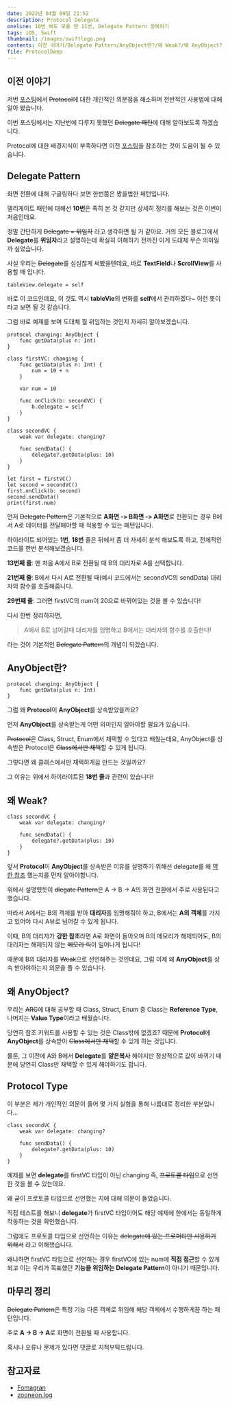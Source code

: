 ```yaml
---
date: 2022년 04월 09일 21:52
description: Protocol Delegate
oneline: 10번 봐도 모를 땐 11번, Delegate Pattern 정복하기
tags: iOS, Swift
thumbnail: /images/swiftlogo.png
contents: 이전 이야기/Delegate Pattern/AnyObject란?/왜 Weak?/왜 AnyObject?/Protocol Type/마무리 정리
file: ProtocolDeep
---
```


## 이전 이야기
저번 [포스팅](https://juseok.xyz/posts/Protocol)에서 ~~Protocol~~에 대한 개인적인 의문점을 해소하며 전반적인 사용법에 대해 알아 봤습니다. 

이번 포스팅에서는 지난번에 다루지 못했던 ~~Delegate 패턴~~에 대해 알아보도록 하겠습니다.

Protocol에 대한 배경지식이 부족하다면 이전 [포스팅](https://juseok.xyz/posts/Protocol)을 참조하는 것이 도움이 될 수 있습니다.

## Delegate Pattern
화면 전환에 대해 구글링하다 보면 한번쯤은 봤을법한 패턴입니다.

델리게이트 패턴에 대해선 **10번**은 족히 본 것 같지만 상세히 정리를 해보는 것은 이번이 처음인데요.

정말 간단하게 ~~Delegate = 위임자~~ 라고 생각하면 될 거 같아요. 거의 모든 블로그에서 **Delegate**를 **위임자**라고 설명하는데 확실히 이해하기 전까진 이게 도대체 무슨 의미일까 싶었습니다.

사실 우리는 ~~Delegate~~를 심심찮게 써봤을텐데요, 바로 **TextField**나 **ScrollView**를 사용할 때 입니다.

<pre class="language-swift line-numbers">
<code>tableView.delegate = self</code>
</pre>

바로 이 코드인데요, 이 것도 역시 **tableVie**의 변화를 **self**에서 관리하겠다~ 이런 뜻이라고 보면 될 것 같습니다.

그럼 바로 예제를 보며 도대체 뭘 위임하는 것인지 자세히 알아보겠습니다.

<pre class="line-numbers language-swift" data-line="1, 18">
<code>protocol changing: AnyObject {
    func getData(plus n: Int)
}

class firstVC: changing {
    func getData(plus n: Int) {
        num = 10 + n
    }

    var num = 10

    func onClick(b: secondVC) {
        b.delegate = self
    }
}

class secondVC {
    weak var delegate: changing?

    func sendData() {
        delegate?.getData(plus: 10)
    }
}

let first = firstVC()
let second = secondVC()
first.onClick(b: second)
second.sendData()
print(first.num)</code>
</pre>

먼저 ~~Delegate Pattern~~은 기본적으로 **A화면 -> B화면 -> A화면**로 전환되는 경우 B에서 A로 데이터를 전달해야할 때 적용할 수 있는 패턴입니다.

하이라이트 되어있는 **1번**, **18번** 줄은 뒤에서 좀 더 자세히 분석 해보도록 하고, 전체적인 코드를 한번 분석해보겠습니다.

**13번째 줄**: 맨 처음 A에서 B로 전환될 때 B의 대리자로 A를 선택합니다.

**21번째 줄**: B에서 다시 A로 전환될 때(예시 코드에서는 secondVC의 sendData) 대리자의 함수를 호출해줍니다.

**29번째 줄**: 그러면 firstVC의 num이 20으로 바뀌어있는 것을 볼 수 있습니다!

다시 한번 정리하자면,

> A에서 B로 넘어갈때 대리자를 임명하고 B에서는 대리자의 함수를 호출한다!

라는 것이 기본적인 ~~Delegate Pattern~~의 개념이 되겠습니다. 

## AnyObject란?
<pre class="line-numbers language-swift" data-line="1">
<code>protocol changing: AnyObject {
    func getData(plus n: Int)
}</code>
</pre>

그럼 왜 **Protocol**이 **AnyObject**를 상속받았을까요?

먼저 **AnyObject**를 상속받는게 어떤 의미인지 알아야할 필요가 있습니다.

~~Protocol~~은 Class, Struct, Enum에서 채택할 수 있다고 배웠는데요, AnyObject를 상속받은 Protocol은 ~~Class에서만 채택~~할 수 있게 됩니다.

그렇다면 왜 클래스에서만 채택하게끔 만드는 것일까요?

그 이유는 위에서 하이라이트된 **18번 줄**과 관련이 있습니다!

## 왜 Weak?
<pre class="line-numbers language-swift" data-line="2">
<code>class secondVC {
    weak var delegate: changing?

    func sendData() {
        delegate?.getData(plus: 10)
    }
}</code>
</pre>

앞서 **Protocol**이 **AnyObject**를 상속받은 이유를 설명하기 위해선 delegate를 왜 [약한 참조](https://juseok.xyz/posts/Strong) 했는지를  먼저 알아야합니다.

위에서 설명헀듯이 ~~dlegate Pattern~~은 A -> B -> A의 화면 전환에서 주로 사용된다고 했습니다.

따라서 A에서는 B의 객체를 받아 **대리자**를 임명해줘야 하고, B에서는 **A의 객체**를 가지고 있어야 다시 A뷰로 넘어갈 수 있게 됩니다.

이때, B의 대리자가 **강한 참조**라면 A로 화면이 돌아오며 B의 메모리가 해제되어도, B의 대리자는 해제되지 않는 ~~메모리 릭~~이 일어나게 됩니다!

때문에 B의 대리자를 ~~Weak~~으로 선언해주는 것인데요, 그럼 이제 왜 **AnyObject**를 상속 받아야하는지 의문을 풀 수 있습니다.

## 왜 AnyObject?
우리는 ~~ARC~~에 대해 공부할 때 Class, Struct, Enum 중 Class는 **Reference Type**, 나머지는 **Value Type**이라고 배웠습니다.

당연히 참조 키워드를 사용할 수 있는 것은 Class밖에 없겠죠? 때문에 **Protocol**에 **AnyObject**를 상속받아 ~~Class에서만 채택~~할 수 있게 하는 것입니다.

물론, 그 이전에 A와 B에서 **Delegate**를 **얕은복사** 해야지만 정상적으로 값이 바뀌기 때문에 당연히 Class만 채택할 수 있게 해야하기도 합니다.

## Protocol Type
이 부분은 제가 개인적인 의문이 들어 몇 가지 실험을 통해 나름대로 정리한 부분입니다...

<pre class="line-numbers language-swift" data-line="2">
<code>class secondVC {
    weak var delegate: changing?

    func sendData() {
        delegate?.getData(plus: 10)
    }
}</code>
</pre>

예제를 보면 **delegate**를 firstVC 타입이 아닌 changing 즉, ~~프로토콜 타입~~으로 선언한 것을 볼 수 있는데요.

왜 굳이 프로토콜 타입으로 선언했는 지에 대해 의문이 들었습니다.

직접 테스트를 해보니 **delegate**가 firstVC 타입이어도 해당 예제에 한에서는 동일하게 작동하는 것을 확인했습니다.

그럼에도 프로토콜 타입으로 선언하는 이유는 ~~delegate에 있는 프로퍼티만 사용하기 위해서~~ 라고 이해했습니다.  

왜냐하면 firstVC 타입으로 선언하는 경우 firstVC에 있는 num에 **직접 접근**할 수 있게 되고 이는 우리가 목표했던 **기능을 위임하는 Delegate Pattern**이 아니기 때문입니다. 

## 마무리 정리
~~Delegate Pattern~~은 특정 기능 다른 객체로 위임해 해당 객체에서 수행하게끔 하는 패턴입니다.

주로 **A -> B -> A**로 화면이 전환될 때 사용합니다. 

혹시나 오류나 문제가 있다면 댓글로 지적부탁드립니다.

## 참고자료
<ul>
<li>
    <a href="https://fomaios.tistory.com/entry/iOS-%EB%A9%B4%EC%A0%91%EC%A7%88%EB%AC%B8-Delegate%EB%8A%94-retain%EC%9D%B4-%EB%90%A0%EA%B9%8C">Fomagran</a>
</li>
<li>
    <a href="https://velog.io/@zooneon/Delegate-%ED%8C%A8%ED%84%B4%EC%9D%B4%EB%9E%80-%EB%AC%B4%EC%97%87%EC%9D%BC%EA%B9%8C">zooneon.log</a>
</li>
</ul>
